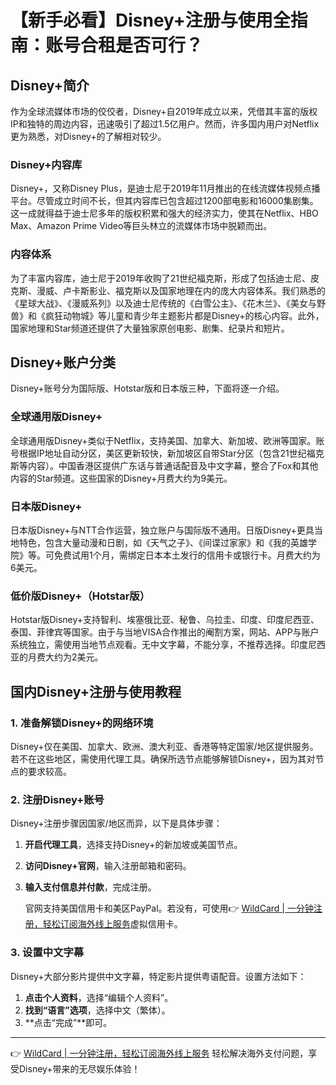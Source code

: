 # 【新手必看】Disney+注册与使用全指南：账号合租是否可行？

## Disney+简介

作为全球流媒体市场的佼佼者，Disney+自2019年成立以来，凭借其丰富的版权IP和独特的周边内容，迅速吸引了超过1.5亿用户。然而，许多国内用户对Netflix更为熟悉，对Disney+的了解相对较少。

### Disney+内容库

Disney+，又称Disney Plus，是迪士尼于2019年11月推出的在线流媒体视频点播平台。尽管成立时间不长，但其内容库已包含超过1200部电影和16000集剧集。这一成就得益于迪士尼多年的版权积累和强大的经济实力，使其在Netflix、HBO Max、Amazon Prime Video等巨头林立的流媒体市场中脱颖而出。

### 内容体系

为了丰富内容库，迪士尼于2019年收购了21世纪福克斯，形成了包括迪士尼、皮克斯、漫威、卢卡斯影业、福克斯以及国家地理在内的庞大内容体系。我们熟悉的《星球大战》、《漫威系列》以及迪士尼传统的《白雪公主》、《花木兰》、《美女与野兽》和《疯狂动物城》等儿童和青少年主题影片都是Disney+的核心内容。此外，国家地理和Star频道还提供了大量独家原创电影、剧集、纪录片和短片。

## Disney+账户分类

Disney+账号分为国际版、Hotstar版和日本版三种，下面将逐一介绍。

### 全球通用版Disney+

全球通用版Disney+类似于Netflix，支持美国、加拿大、新加坡、欧洲等国家。账号根据IP地址自动分区，美区更新较快，新加坡区自带Star分区（包含21世纪福克斯等内容）。中国香港区提供广东话与普通话配音及中文字幕，整合了Fox和其他内容的Star频道。这些国家的Disney+月费大约为9美元。

### 日本版Disney+

日本版Disney+与NTT合作运营，独立账户与国际版不通用。日版Disney+更具当地特色，包含大量动漫和日剧，如《天气之子》、《间谍过家家》和《我的英雄学院》等。可免费试用1个月，需绑定日本本土发行的信用卡或银行卡。月费大约为6美元。

### 低价版Disney+（Hotstar版）

Hotstar版Disney+支持智利、埃塞俄比亚、秘鲁、乌拉圭、印度、印度尼西亚、泰国、菲律宾等国家。由于与当地VISA合作推出的阉割方案，网站、APP与账户系统独立，需使用当地节点观看。无中文字幕，不能分享，不推荐选择。印度尼西亚的月费大约为2美元。

## 国内Disney+注册与使用教程

### 1. 准备解锁Disney+的网络环境

Disney+仅在美国、加拿大、欧洲、澳大利亚、香港等特定国家/地区提供服务。若不在这些地区，需使用代理工具。确保所选节点能够解锁Disney+，因为其对节点的要求较高。

### 2. 注册Disney+账号

Disney+注册步骤因国家/地区而异，以下是具体步骤：

1. **开启代理工具**，选择支持Disney+的新加坡或美国节点。
2. **访问Disney+官网**，输入注册邮箱和密码。
3. **输入支付信息并付款**，完成注册。
   
   官网支持美国信用卡和美区PayPal。若没有，可使用👉 [WildCard | 一分钟注册，轻松订阅海外线上服务](https://bbtdd.com/WildCard)虚拟信用卡。

### 3. 设置中文字幕

Disney+大部分影片提供中文字幕，特定影片提供粤语配音。设置方法如下：

1. **点击个人资料**，选择“编辑个人资料”。
2. **找到“语言”选项**，选择中文（繁体）。
3. **点击“完成”**即可。

---

👉 [WildCard | 一分钟注册，轻松订阅海外线上服务](https://bbtdd.com/WildCard) 轻松解决海外支付问题，享受Disney+带来的无尽娱乐体验！